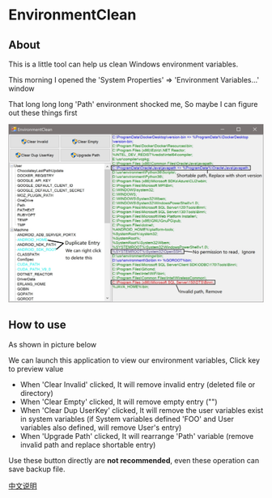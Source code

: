 # EnvironmentClean

## About

This is a little tool can help us clean Windows environment variables.

This morning I opened the 'System Properties' => 'Environment Variables...' window

That long long long 'Path' environment shocked me, So maybe I can figure out these things first

![Preview](preview.jpg)



## How to use

As shown in picture below

We can launch this application to view our environment variables, Click key to preview value

- When 'Clear Invalid' clicked, It will remove invalid entry (deleted file or directory)
- When 'Clear Empty' clicked, It will remove empty entry ("")
- When 'Clear Dup UserKey' clicked, It will remove the user variables exist in system variables (if System variables defined 'FOO' and User variables also defined, will remove User's entry)
- When 'Upgrade Path' clicked, It will rearrange 'Path' variable (remove invalid path and replace shortable entry)

Use these button directly are **not recommended**, even these operation can save backup file.



[中文说明](README_ZH.md)